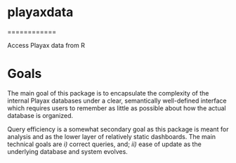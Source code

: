# playaxdata
============

Access Playax data from R

Goals
=====

The main goal of this package is to encapsulate the complexity of the internal
Playax databases under a clear, semantically well-defined interface which 
requires users to remember as little as possible about how the actual database
is organized. 

Query efficiency is a somewhat secondary goal as this package is meant for 
analysis and as the lower layer of relatively static dashboards. The main technical 
goals are _i)_ correct queries, and; _ii)_ ease of update as the underlying 
database and system evolves.
